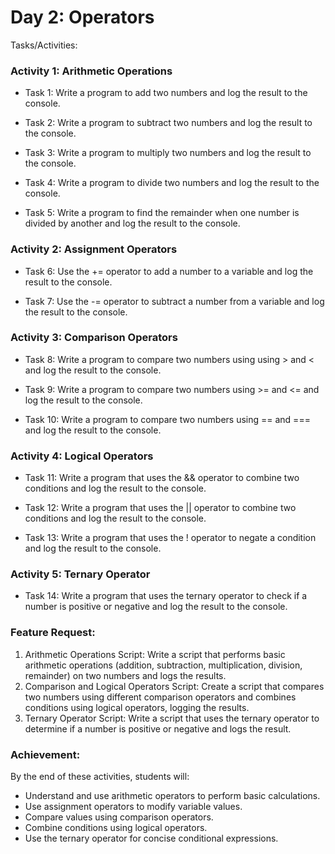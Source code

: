 # Day 2: Operators

Tasks/Activities:

### Activity 1: Arithmetic Operations

- Task 1: Write a program to add two numbers and log the result to the console.

- Task 2: Write a program to subtract two numbers and log the result to the console.

- Task 3: Write a program to multiply two numbers and log the result to the console.

- Task 4: Write a program to divide two numbers and log the result to the console.

- Task 5: Write a program to find the remainder when one number is divided by another and log the result to the console.

### Activity 2: Assignment Operators

- Task 6: Use the += operator to add a number to a variable and log the result to the console.

- Task 7: Use the -= operator to subtract a number from a variable and log the result to the console.

### Activity 3: Comparison Operators

- Task 8: Write a program to compare two numbers using using > and < and log the result to the console.

- Task 9: Write a program to compare two numbers using >= and <= and log the result to the console.


- Task 10: Write a program to compare two numbers using == and === and log the result to the console.

### Activity 4: Logical Operators

- Task 11: Write a program that uses the && operator to combine two conditions and log the result to the console.

- Task 12: Write a program that uses the || operator to combine two conditions and log the result to the console.

- Task 13: Write a program that uses the ! operator to negate a condition and log the result to the console.

### Activity 5: Ternary Operator

- Task 14: Write a program that uses the ternary operator to check if a number is positive or negative and log the result to the console.

### Feature Request:
1. Arithmetic Operations Script: Write a script that performs basic arithmetic operations (addition, subtraction, multiplication, division, remainder) on two numbers and logs the results.
2. Comparison and Logical Operators Script: Create a script that compares two numbers using different comparison operators and combines conditions using logical operators, logging the results.
3. Ternary Operator Script: Write a script that uses the ternary operator to determine if a number is positive or negative and logs the result.

### Achievement:
By the end of these activities, students will:
- Understand and use arithmetic operators to perform basic calculations.
-  Use assignment operators to modify variable values.
- Compare values using comparison operators.
- Combine conditions using logical operators.
- Use the ternary operator for concise conditional expressions.
